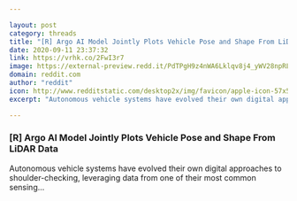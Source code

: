 ```yaml
---

layout: post
category: threads
title: "[R] Argo AI Model Jointly Plots Vehicle Pose and Shape From LiDAR Data"
date: 2020-09-11 23:37:32
link: https://vrhk.co/2FwI3r7
image: https://external-preview.redd.it/PdTPgH9z4nWA6Lklqv8j4_yWV28npRLiqCvQWqgW5xs.jpg?width=1200&height=628.272251309&auto=webp&crop=1200:628.272251309,smart&s=6fb2766e88969b19fae5a3939e60356a3e28a6fd
domain: reddit.com
author: "reddit"
icon: http://www.redditstatic.com/desktop2x/img/favicon/apple-icon-57x57.png
excerpt: "Autonomous vehicle systems have evolved their own digital approaches to shoulder-checking, leveraging data from one of their most common sensing..."

---
```


### [R] Argo AI Model Jointly Plots Vehicle Pose and Shape From LiDAR Data

Autonomous vehicle systems have evolved their own digital approaches to shoulder-checking, leveraging data from one of their most common sensing...